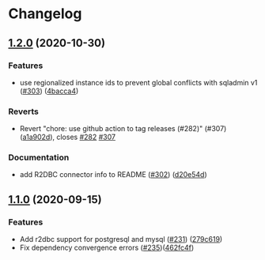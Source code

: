 # Changelog

## [1.2.0](https://www.github.com/GoogleCloudPlatform/cloud-sql-jdbc-socket-factory/compare/v1.1.0...v1.2.0) (2020-10-30)


### Features

* use regionalized instance ids to prevent global conflicts with sqladmin v1 ([#303](https://www.github.com/GoogleCloudPlatform/cloud-sql-jdbc-socket-factory/issues/303)) ([4bacca4](https://www.github.com/GoogleCloudPlatform/cloud-sql-jdbc-socket-factory/commit/4bacca40b49cc1867a06cf4b2b7cc04c94ad9a07))


### Reverts

* Revert "chore: use github action to tag releases (#282)" (#307) ([a1a902d](https://www.github.com/GoogleCloudPlatform/cloud-sql-jdbc-socket-factory/commit/a1a902d389866dbda3ef3265fe171cde6b0ae367)), closes [#282](https://www.github.com/GoogleCloudPlatform/cloud-sql-jdbc-socket-factory/issues/282) [#307](https://www.github.com/GoogleCloudPlatform/cloud-sql-jdbc-socket-factory/issues/307)


### Documentation

* add R2DBC connector info to README ([#302](https://www.github.com/GoogleCloudPlatform/cloud-sql-jdbc-socket-factory/issues/302)) ([d20e54d](https://www.github.com/GoogleCloudPlatform/cloud-sql-jdbc-socket-factory/commit/d20e54dd4ff998a3612f05b2caa4a6c7529d3c38))

## [1.1.0](https://www.github.com/GoogleCloudPlatform/cloud-sql-jdbc-socket-factory/compare/v1.0.16...v1.1.0) (2020-09-15)


### Features

* Add r2dbc support for postgresql and mysql ([#231](https://www.github.com/GoogleCloudPlatform/cloud-sql-jdbc-socket-factory/issues/231)) ([279c619](https://www.github.com/GoogleCloudPlatform/cloud-sql-jdbc-socket-factory/commit/279c619e66c83bf94d9168d6ab512512c3042c68))
* Fix dependency convergence errors ([#235](https://github.com/GoogleCloudPlatform/cloud-sql-jdbc-socket-factory/issues/235))([462fc4f](https://github.com/GoogleCloudPlatform/cloud-sql-jdbc-socket-factory/commit/462fc4ffeb20b3f7f5243e86619bcecaa24157f0))
